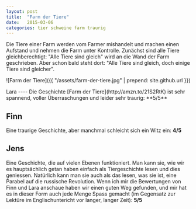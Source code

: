 ```yaml
---
layout: post
title:  "Farm der Tiere"
date:   2015-03-06
categories: tier schweine farm traurig
---
```

Die Tiere einer Farm werden vom Farmer mishandelt und machen einen Aufstand und nehmen die Farm
unter Kontrolle. Zunächst sind alle Tiere gleichberechtigt: "Alle Tiere sind gleich" wird an die
 Wand der Farm geschrieben. Aber schon bald steht dort: "Alle Tiere sind gleich, doch einige 
 Tiere sind gleicher".
 
![Farm der Tiere]({{ "/assets/farm-der-tiere.jpg" | prepend: site.github.url }})

<div class="lara" markdown="1">
Lara
----
Die Geschichte [Farm der Tiere](http://amzn.to/21S2RtK) ist sehr spannend, voller Überraschungen und leider sehr traurig: 
**5/5**
</div>

Finn
----
Eine traurige Geschichte, aber manchmal schleicht sich ein Witz ein: **4/5** 

Jens
----
Eine Geschichte, die auf vielen Ebenen funktioniert. Man kann sie, wie wir es hauptsächlich getan haben
einfach als Tiergeschichte lesen und dies geniessen. Natürlich kann man sie auch als das lesen, was
sie ist, eine Parabel auf die russische Revolution. Wenn ich mir die Bewertungen von Finn und Lara
anschaue haben wir einen guten Weg gefunden, und mir hat es in dieser Form auch jede Menge Spass
gemacht (im Gegensatz zur Lektüre im Englischuntericht vor langer, langer Zeit): **5/5**
